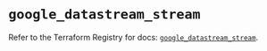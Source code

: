 # `google_datastream_stream`

Refer to the Terraform Registry for docs: [`google_datastream_stream`](https://registry.terraform.io/providers/hashicorp/google-beta/5.13.0/docs/resources/google_datastream_stream).
